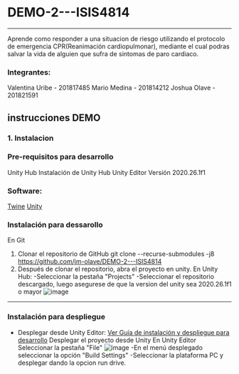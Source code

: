 # DEMO-2---ISIS4814
 ***
Aprende como responder a una situacion de riesgo utilizando el protocolo de emergencia CPR(Reanimación cardiopulmonar), mediante el cual podras salvar la vida de alguien que sufra de sintomas de paro cardiaco.
### Integrantes:
Valentina Uribe - 201817485
Mario Medina - 201814212
Joshua Olave -  201821591

## instrucciones DEMO
### 1. Instalacion
### Pre-requisitos para desarrollo
Unity Hub
Instalación de Unity Hub
Unity Editor Versión 2020.26.1f1

### Software:
[Twine](https://twinery.org/)
[Unity](https://unity.com/es)

### Instalación para dessarollo
En Git
1. Clonar el repositorio de GitHub
    git clone --recurse-submodules -j8 https://github.com/jm-olave/DEMO-2---ISIS4814
2. Después de clonar el repositorio, abra el proyecto en unity.
En Unity Hub:
-Seleccionar la pestaña "Projects"
-Seleccionar el repositorio descargado, luego asegurese de que la version del unity sea 2020.26.1f1 o mayor 
![image](https://user-images.githubusercontent.com/60241569/140458114-eb5e2fe2-65cb-4606-9052-9d74f721ac93.png)

***
### Instalación para despliegue
- Desplegar desde Unity Editor:
[Ver Guía de instalación y despliegue para desarrollo](https://circuitstream.com/blog/htc-vive-tutorial/)
Desplegar el proyecto desde Unity
En Unity Editor
Seleccionar la pestaña "File"
![image](https://user-images.githubusercontent.com/60241569/140458628-671e95cc-92fb-4717-af06-fa2a6efc4570.png)
-En el menú desplegado seleccionar la opción "Build Settings"
-Seleccionar la plataforma PC y desplegar dando la opcion run drive.



